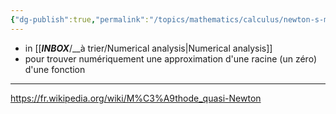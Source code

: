 ```yaml
---
{"dg-publish":true,"permalink":"/topics/mathematics/calculus/newton-s-method/"}
---
```


- in [[___INBOX___/__à trier/Numerical analysis|Numerical analysis]]
- pour trouver numériquement une approximation d'une racine (un zéro) d'une fonction

---
https://fr.wikipedia.org/wiki/M%C3%A9thode_quasi-Newton
